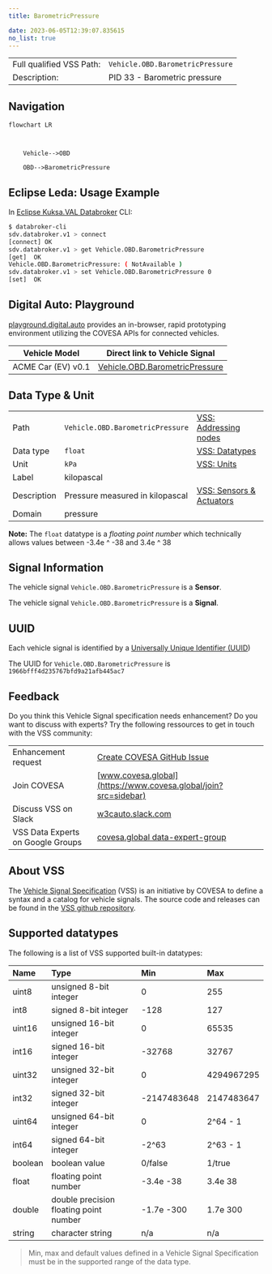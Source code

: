 ```yaml
---
title: BarometricPressure

date: 2023-06-05T12:39:07.835615
no_list: true
---
```



| | |
|---|---|
| Full qualified VSS Path: | `Vehicle.OBD.BarometricPressure` |
| Description: | PID 33 - Barometric pressure |

## Navigation

```mermaid
flowchart LR



    Vehicle-->OBD

    OBD-->BarometricPressure

```

## Eclipse Leda: Usage Example

In [Eclipse Kuksa.VAL Databroker](https://github.com/eclipse/kuksa.val/tree/master/kuksa_databroker) CLI:



```bash
$ databroker-cli
sdv.databroker.v1 > connect
[connect] OK
sdv.databroker.v1 > get Vehicle.OBD.BarometricPressure
[get]  OK
Vehicle.OBD.BarometricPressure: ( NotAvailable )
sdv.databroker.v1 > set Vehicle.OBD.BarometricPressure 0
[set]  OK
```

## Digital Auto: Playground

[playground.digital.auto](http://digital.auto) provides an in-browser, rapid prototyping environment utilizing the COVESA APIs for connected vehicles. 

| Vehicle Model | Direct link to Vehicle Signal |
|---|---|
| ACME Car (EV) v0.1 | [Vehicle.OBD.BarometricPressure](https://digitalauto.netlify.app/model/STLWzk1WyqVVLbfymb4f/cvi/list/Vehicle.OBD.BarometricPressure/) |

## Data Type & Unit

| | | |
|---|---|---|
| Path | `Vehicle.OBD.BarometricPressure` | [VSS: Addressing nodes](https://covesa.github.io/vehicle_signal_specification/rule_set/basics/) |
| Data type | `float` | [VSS: Datatypes](https://covesa.github.io/vehicle_signal_specification/rule_set/data_entry/data_types/) |
| Unit | `kPa` | [VSS: Units](https://covesa.github.io/vehicle_signal_specification/rule_set/data_entry/data_unit_types/) |
| Label | kilopascal | |
| Description | Pressure measured in kilopascal | [VSS: Sensors & Actuators](https://covesa.github.io/vehicle_signal_specification/rule_set/data_entry/sensor_actuator/) |
| Domain | pressure | [](https://covesa.github.io/vehicle_signal_specification/rule_set/data_entry/data_unit_types/) |










**Note:** The `float` datatype is a *floating point number* which technically allows values between -3.4e ^ -38 and 3.4e ^ 38




## Signal Information





The vehicle signal `Vehicle.OBD.BarometricPressure` is a **Sensor**.

The vehicle signal `Vehicle.OBD.BarometricPressure` is a **Signal**.



## UUID

Each vehicle signal is identified by a [Universally Unique Identifier (UUID](https://en.wikipedia.org/wiki/Universally_unique_identifier))

The UUID for `Vehicle.OBD.BarometricPressure` is `1966bfff4d235767bfd9a21afb445ac7`


## Feedback

Do you think this Vehicle Signal specification needs enhancement? Do you want to discuss with experts? Try the following ressources to get in touch with the VSS community:

| | |
|---|---|
| Enhancement request | [Create COVESA GitHub Issue](https://github.com/COVESA/vehicle_signal_specification/issues/new?body=Please+describe+your+feedback&title=Signal+feedback+Vehicle.OBD.BarometricPressure) |
| Join COVESA | [www.covesa.global](https://www.covesa.global/join?src=sidebar) |
| Discuss VSS on Slack | [w3cauto.slack.com](http://w3cauto.slack.com/) |
| VSS Data Experts on Google Groups | [covesa.global data-expert-group](https://groups.google.com/a/covesa.global/g/data-expert-group) |

## About VSS

The [Vehicle Signal Specification](https://covesa.github.io/vehicle_signal_specification/) (VSS)
is an initiative by COVESA to define a syntax and a catalog for vehicle signals.
The source code and releases can be found in the [VSS github repository](https://github.com/COVESA/vehicle_signal_specification).

## Supported datatypes

The following is a list of VSS supported built-in datatypes:

Name       | Type                       | Min  | Max
:----------|:---------------------------|:-----|:---
uint8      | unsigned 8-bit integer     | 0    | 255
int8       | signed 8-bit integer       | -128 | 127
uint16     | unsigned 16-bit integer    |  0   | 65535
int16      | signed 16-bit integer      | -32768 | 32767
uint32     | unsigned 32-bit integer    | 0 | 4294967295
int32      | signed 32-bit integer      | -2147483648 | 2147483647
uint64     | unsigned 64-bit integer    | 0    | 2^64 - 1
int64      | signed 64-bit integer      | -2^63 | 2^63 - 1
boolean    | boolean value              | 0/false | 1/true
float      | floating point number      | -3.4e -38 | 3.4e 38
double     | double precision floating point number | -1.7e -300 | 1.7e 300
string     | character string           | n/a  | n/a

> Min, max and default values defined in a Vehicle Signal Specification must be in the supported range of the data type.
